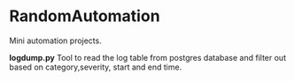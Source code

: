 # RandomAutomation
Mini automation  projects.

**logdump.py**
Tool to read the log table from postgres database and filter out based on category,severity, start and end time.

